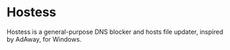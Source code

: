 # Hostess
Hostess is a general-purpose DNS blocker and hosts file updater, inspired by AdAway, for Windows.
